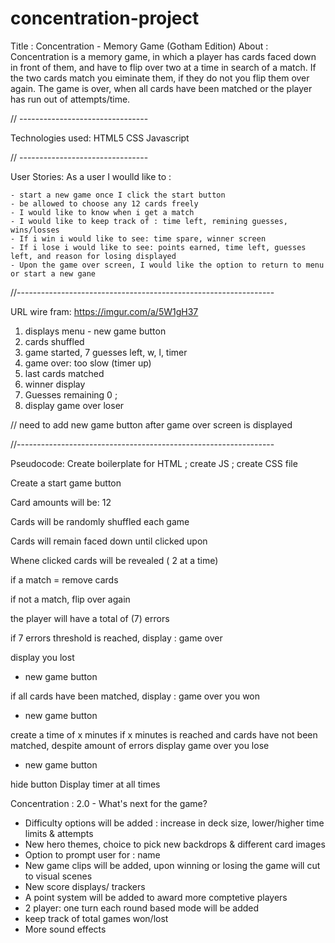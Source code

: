 # concentration-project

Title : Concentration - Memory Game (Gotham Edition)
About : Concentration is a memory game, in which a player has cards faced down in front of them, and have to flip over two at a time in search of a match. If the two cards match you eiminate them, if they do not you flip them over again. The game is over, when all cards have been matched or the player has run out of attempts/time.

// --------------------------------

Technologies used:
HTML5
CSS
Javascript 

// --------------------------------

User Stories:
As a user I woulld like to :

    - start a new game once I click the start button
    - be allowed to choose any 12 cards freely
    - I would like to know when i get a match
    - I would like to keep track of : time left, remining guesses, wins/losses
    - If i win i would like to see: time spare, winner screen
    - If i lose i would like to see: points earned, time left, guesses left, and reason for losing displayed
    - Upon the game over screen, I would like the option to return to menu or start a new gane 

//----------------------------------------------------------------

URL wire fram: https://imgur.com/a/5W1gH37

1. displays menu - new game button
2. cards shuffled
3. game started, 7 guesses left, w, l, timer
4. game over: too slow (timer up)
5. last cards matched
6. winner display
7. Guesses remaining 0 ; 
8. display game over loser

// need to add new game button after game over screen is displayed

//----------------------------------------------------------------

Pseudocode:
Create boilerplate for HTML ; create JS ; create CSS file

Create a start game button

Card amounts will be: 12

Cards will be randomly shuffled each game

Cards will remain faced down until clicked upon 

Whene clicked cards will be revealed ( 2 at a time)

if a match = remove cards

if not a match, flip over again

the player will have a total of (7) errors

if 7 errors threshold is reached, display : game over

display you lost 
- new game button

if all cards have been matched, display : game over you won
- new game button

create a time of x minutes
if x minutes is reached and cards have not been matched, despite amount of errors display game over you lose 
- new game button

hide button
Display timer at all times


Concentration : 2.0 - What's next for the game?
- Difficulty options will be added : increase in deck size, lower/higher time limits & attempts
- New hero themes, choice to pick new backdrops & different card images
- Option to prompt user for : name
- New game clips will be added, upon winning or losing the game will cut to visual scenes
- New score displays/ trackers
- A point system will be added to award more comptetive players
- 2 player: one turn each round based mode will be added
- keep track of total games won/lost
- More sound effects
